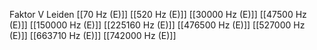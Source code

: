 Faktor V Leiden
[[70 Hz (E)]]
[[520 Hz (E)]]
[[30000 Hz (E)]]
[[47500 Hz (E)]]
[[150000 Hz (E)]]
[[225160 Hz (E)]]
[[476500 Hz (E)]]
[[527000 Hz (E)]]
[[663710 Hz (E)]]
[[742000 Hz (E)]]